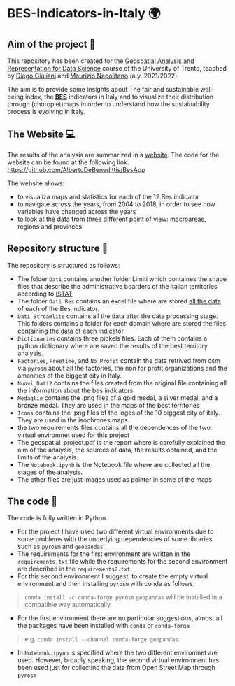 # BES-Indicators-in-Italy 🌍 

## Aim of the project 🎯
This repository has been created for the [Geospatial Analysis and Representation for Data Science](https://napo.github.io/geospatial_course_unitn/) course of the University of Trento, teached by [Diego Giuliani](https://webapps.unitn.it/du/it/Persona/PER0020867/Didattica) and [Maurizio Napolitano](https://ict.fbk.eu/people/detail/maurizio-napolitano/) (a.y. 2021/2022).

The aim is to provide some insights about The fair and sustainable well-being index, the [__BES__](\href{https://www.istat.it/en/well-being-and-sustainability/the-measurement-of-well-being/bes-report) indicators in Italy and to visualize their distribution through (choroplet)maps in order to understand how the sustainability process is evolving in Italy.

## The Website 💻

The results of the analysis are summarized in a [website](https://share.streamlit.io/albertodebenedittis/besapp/main/dash.py).
The code for the website can be found at the following link: https://github.com/AlbertoDeBenedittis/BesApp

The website allows: 

* to visualiza maps and statistics for each of the 12 Bes indicator
* to navigate across the years, from 2004 to 2018, in order to see how variables have changed across the years 
* to look at the data from three different point of view: macroareas, regions and provinces 

## Repository structure 📂

The repository is structured as follows: 

* The folder `Dati` contains another folder Limiti which containes the shape files that describe the administrative boarders of the italian territories according to [ISTAT](https://www.istat.it/it/archivio/222527)
* The folder `Dati Bes` contains an excel file where are stored [all the data](https://www.istat.it/en/well-being-and-sustainability/the-measurement-of-well-being/indicators) of each of the Bes indicator.
* `Dati Streamlite` contains all the data after the data processing stage. This folders contains a folder for each domain where are stored the files containing the data of each indicator
* `Dictionaries` contains three pickels files. Each of them contains a python dictionary where are saved the results of the best territory analysis. 
* `Factories`, `Freetime`, and `No_Profit` contain the data retrived from osm via `pyrosm` about all the factories, the non for profit organizations and the amanities of the biggest city in Italy. 
* `Nuovi_Dati2` contains the files created from the original file containing all the information about the bes indicators. 
* `Medaglie` contains the .png files of a gold medal, a silver medal, and a bronze medal. They are used in the maps of the best territories
* `Icons` contains the .png files of the logos of the 10 biggest city of italy. They are used in the isochrones maps. 
* the two requirements files contains all the dependences of the two virtual enviromnet used for this project
* The geospatial_project.pdf is the report where is carefully explained the aim of the analysis, the sources of data, the results obtained, and the limits of the analysis. 
* The `Notebook.ipynb` is the Notebook file where are collected all the stages of the analysis.
* The other files are just images used as pointer in some of the maps


## The code 🐍

The code is fully written in Python. 
* For the project I have used two different virtual environments due to some problems with the underlying dependencies of some libraries such as `pyrosm` and `geopandas`. 
* The requirements for the first environment are written in the `requirements.txt` file while the requirements for the second environment are described in the `requirements2.txt`. 
* For this second environment I suggest, to create the empty virtual environment and then installing `pyrosm` with conda as follows:
 > `conda install -c conda-forge pyrosm`  `geopandas` will be installed in a compatible way automatically. 
* For the first environment there are no particular suggestions, almost all the packages have been installed with `conda` or `conda-forge`
>  e.g.  `conda install --channel conda-forge geopandas`.
* In `Notebook.ipynb` is specified where the two different enviromnet are used. However, broadly speaking, the second virtual enviromnent has been used just for collecting the data from Open Street Map through `pyrosm`














